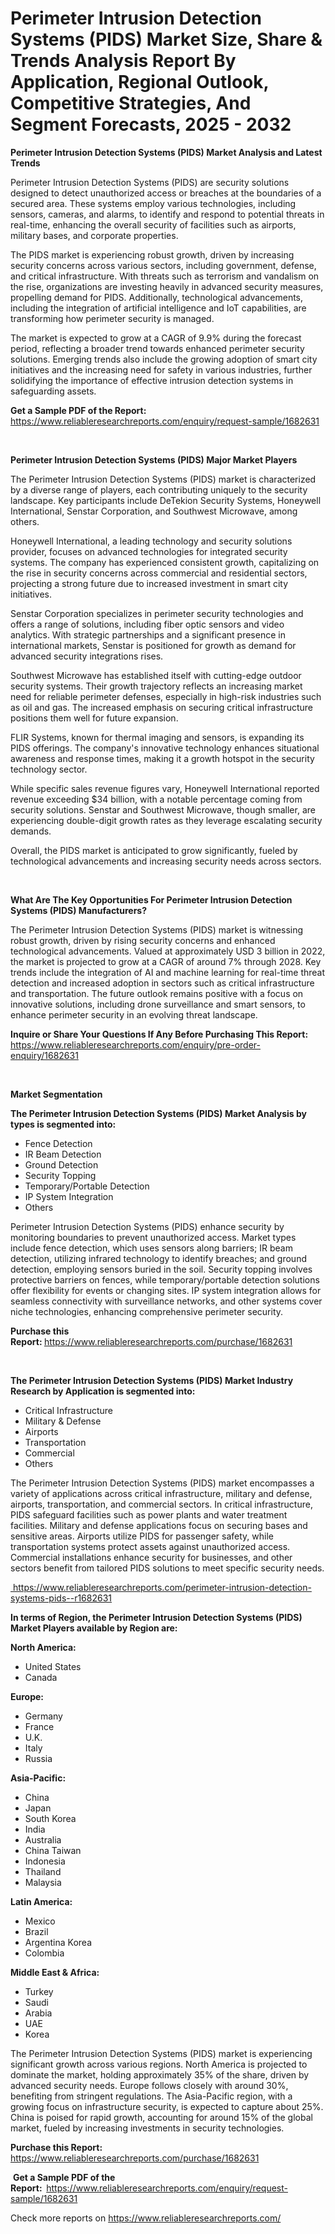 <p><h1>Perimeter Intrusion Detection Systems (PIDS) Market Size, Share & Trends Analysis Report By Application, Regional Outlook, Competitive Strategies, And Segment Forecasts, 2025 - 2032</h1></p><p><strong>Perimeter Intrusion Detection Systems (PIDS) Market Analysis and Latest Trends</strong></p>
<p><p>Perimeter Intrusion Detection Systems (PIDS) are security solutions designed to detect unauthorized access or breaches at the boundaries of a secured area. These systems employ various technologies, including sensors, cameras, and alarms, to identify and respond to potential threats in real-time, enhancing the overall security of facilities such as airports, military bases, and corporate properties.</p><p>The PIDS market is experiencing robust growth, driven by increasing security concerns across various sectors, including government, defense, and critical infrastructure. With threats such as terrorism and vandalism on the rise, organizations are investing heavily in advanced security measures, propelling demand for PIDS. Additionally, technological advancements, including the integration of artificial intelligence and IoT capabilities, are transforming how perimeter security is managed. </p><p>The market is expected to grow at a CAGR of 9.9% during the forecast period, reflecting a broader trend towards enhanced perimeter security solutions. Emerging trends also include the growing adoption of smart city initiatives and the increasing need for safety in various industries, further solidifying the importance of effective intrusion detection systems in safeguarding assets.</p></p>
<p><strong>Get a Sample PDF of the Report:&nbsp;</strong> <a href="https://www.reliableresearchreports.com/enquiry/request-sample/1682631?utm_campaign=3086&utm_medium=2&utm_source=Github&utm_content=ia&utm_term=26032025&utm_id=perimeter-intrusion-detection-systems-pids">https://www.reliableresearchreports.com/enquiry/request-sample/1682631</a></p>
<p>&nbsp;</p>
<p><strong>Perimeter Intrusion Detection Systems (PIDS) Major Market Players</strong></p>
<p><p>The Perimeter Intrusion Detection Systems (PIDS) market is characterized by a diverse range of players, each contributing uniquely to the security landscape. Key participants include DeTekion Security Systems, Honeywell International, Senstar Corporation, and Southwest Microwave, among others. </p><p>Honeywell International, a leading technology and security solutions provider, focuses on advanced technologies for integrated security systems. The company has experienced consistent growth, capitalizing on the rise in security concerns across commercial and residential sectors, projecting a strong future due to increased investment in smart city initiatives.</p><p>Senstar Corporation specializes in perimeter security technologies and offers a range of solutions, including fiber optic sensors and video analytics. With strategic partnerships and a significant presence in international markets, Senstar is positioned for growth as demand for advanced security integrations rises.</p><p>Southwest Microwave has established itself with cutting-edge outdoor security systems. Their growth trajectory reflects an increasing market need for reliable perimeter defenses, especially in high-risk industries such as oil and gas. The increased emphasis on securing critical infrastructure positions them well for future expansion.</p><p>FLIR Systems, known for thermal imaging and sensors, is expanding its PIDS offerings. The company's innovative technology enhances situational awareness and response times, making it a growth hotspot in the security technology sector.</p><p>While specific sales revenue figures vary, Honeywell International reported revenue exceeding $34 billion, with a notable percentage coming from security solutions. Senstar and Southwest Microwave, though smaller, are experiencing double-digit growth rates as they leverage escalating security demands. </p><p>Overall, the PIDS market is anticipated to grow significantly, fueled by technological advancements and increasing security needs across sectors.</p></p>
<p>&nbsp;</p>
<p><strong>What Are The Key Opportunities For Perimeter Intrusion Detection Systems (PIDS) Manufacturers?</strong></p>
<p><p>The Perimeter Intrusion Detection Systems (PIDS) market is witnessing robust growth, driven by rising security concerns and enhanced technological advancements. Valued at approximately USD 3 billion in 2022, the market is projected to grow at a CAGR of around 7% through 2028. Key trends include the integration of AI and machine learning for real-time threat detection and increased adoption in sectors such as critical infrastructure and transportation. The future outlook remains positive with a focus on innovative solutions, including drone surveillance and smart sensors, to enhance perimeter security in an evolving threat landscape.</p></p>
<p><strong>Inquire or Share Your Questions If Any Before Purchasing This Report:</strong> <a href="https://www.reliableresearchreports.com/enquiry/pre-order-enquiry/1682631?utm_campaign=3086&utm_medium=2&utm_source=Github&utm_content=ia&utm_term=26032025&utm_id=perimeter-intrusion-detection-systems-pids">https://www.reliableresearchreports.com/enquiry/pre-order-enquiry/1682631</a></p>
<p>&nbsp;</p>
<p><strong>Market Segmentation</strong></p>
<p><strong>The Perimeter Intrusion Detection Systems (PIDS) Market Analysis by types is segmented into:</strong></p>
<p><ul><li>Fence Detection</li><li>IR Beam Detection</li><li>Ground Detection</li><li>Security Topping</li><li>Temporary/Portable Detection</li><li>IP System Integration</li><li>Others</li></ul></p>
<p><p>Perimeter Intrusion Detection Systems (PIDS) enhance security by monitoring boundaries to prevent unauthorized access. Market types include fence detection, which uses sensors along barriers; IR beam detection, utilizing infrared technology to identify breaches; and ground detection, employing sensors buried in the soil. Security topping involves protective barriers on fences, while temporary/portable detection solutions offer flexibility for events or changing sites. IP system integration allows for seamless connectivity with surveillance networks, and other systems cover niche technologies, enhancing comprehensive perimeter security.</p></p>
<p><strong>Purchase this Report:&nbsp;</strong><a href="https://www.reliableresearchreports.com/purchase/1682631?utm_campaign=3086&utm_medium=2&utm_source=Github&utm_content=ia&utm_term=26032025&utm_id=perimeter-intrusion-detection-systems-pids">https://www.reliableresearchreports.com/purchase/1682631</a></p>
<p>&nbsp;</p>
<p><strong>The Perimeter Intrusion Detection Systems (PIDS) Market Industry Research by Application is segmented into:</strong></p>
<p><ul><li>Critical Infrastructure</li><li>Military & Defense</li><li>Airports</li><li>Transportation</li><li>Commercial</li><li>Others</li></ul></p>
<p><p>The Perimeter Intrusion Detection Systems (PIDS) market encompasses a variety of applications across critical infrastructure, military and defense, airports, transportation, and commercial sectors. In critical infrastructure, PIDS safeguard facilities such as power plants and water treatment facilities. Military and defense applications focus on securing bases and sensitive areas. Airports utilize PIDS for passenger safety, while transportation systems protect assets against unauthorized access. Commercial installations enhance security for businesses, and other sectors benefit from tailored PIDS solutions to meet specific security needs.</p></p>
<p><a href="https://www.reliableresearchreports.com/perimeter-intrusion-detection-systems-pids--r1682631?utm_campaign=3086&utm_medium=2&utm_source=Github&utm_content=ia&utm_term=26032025&utm_id=perimeter-intrusion-detection-systems-pids">&nbsp;https://www.reliableresearchreports.com/perimeter-intrusion-detection-systems-pids--r1682631</a></p>
<p><strong>In terms of Region, the Perimeter Intrusion Detection Systems (PIDS) Market Players available by Region are:</strong></p>
<p>
    <p> <strong> North America: </strong>
        <ul>
            <li>United States</li>
            <li>Canada</li>
        </ul>
        </p> 
    <p> <strong> Europe: </strong>
        <ul>
            <li>Germany</li>
            <li>France</li>
            <li>U.K.</li>
            <li>Italy</li>
            <li>Russia</li>
        </ul>
        </p> 
    <p> <strong> Asia-Pacific: </strong>
        <ul>
            <li>China</li>
            <li>Japan</li>
            <li>South Korea</li>
            <li>India</li>
            <li>Australia</li>
            <li>China Taiwan</li>
            <li>Indonesia</li>
            <li>Thailand</li>
            <li>Malaysia</li>
        </ul>
        </p> 
    <p> <strong> Latin America: </strong>
        <ul>
            <li>Mexico</li>
            <li>Brazil</li>
            <li>Argentina Korea</li>
            <li>Colombia</li>
        </ul>
        </p> 
    <p> <strong> Middle East & Africa: </strong>
        <ul>
            <li>Turkey</li>
            <li>Saudi</li>
            <li>Arabia</li>
            <li>UAE</li>
            <li>Korea</li>
        </ul>
    </p>
    </p>
<p><p>The Perimeter Intrusion Detection Systems (PIDS) market is experiencing significant growth across various regions. North America is projected to dominate the market, holding approximately 35% of the share, driven by advanced security needs. Europe follows closely with around 30%, benefiting from stringent regulations. The Asia-Pacific region, with a growing focus on infrastructure security, is expected to capture about 25%. China is poised for rapid growth, accounting for around 15% of the global market, fueled by increasing investments in security technologies.</p></p>
<p><strong>Purchase this Report: </strong><a href="https://www.reliableresearchreports.com/purchase/1682631?utm_campaign=3086&utm_medium=2&utm_source=Github&utm_content=ia&utm_term=26032025&utm_id=perimeter-intrusion-detection-systems-pids">https://www.reliableresearchreports.com/purchase/1682631</a></p>
<p>&nbsp;<strong>Get a Sample PDF of the Report:&nbsp;&nbsp;</strong><a href="https://www.reliableresearchreports.com/enquiry/request-sample/1682631?utm_campaign=3086&utm_medium=2&utm_source=Github&utm_content=ia&utm_term=26032025&utm_id=perimeter-intrusion-detection-systems-pids">https://www.reliableresearchreports.com/enquiry/request-sample/1682631</a></p>
<p><strong></strong></p>
<p>Check more reports on <a href="https://www.reliableresearchreports.com/?utm_campaign=3086&utm_medium=2&utm_source=Github&utm_content=ia&utm_term=26032025&utm_id=perimeter-intrusion-detection-systems-pids">https://www.reliableresearchreports.com/</a></p>